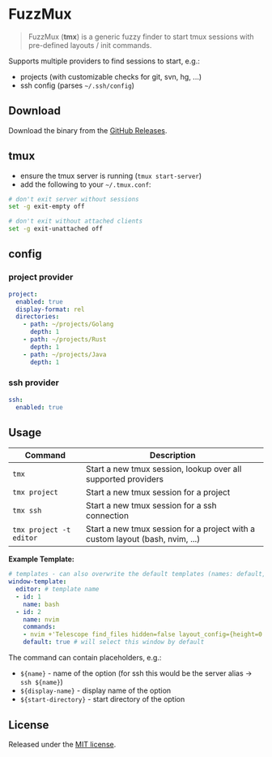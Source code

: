 # FuzzMux

> FuzzMux (**tmx**) is a generic fuzzy finder to start tmux sessions with pre-defined layouts / init commands.

Supports multiple providers to find sessions to start, e.g.:

- projects (with customizable checks for git, svn, hg, ...)
- ssh config (parses `~/.ssh/config`)

## Download

Download the binary from the [GitHub Releases](https://github.com/PhilippHeuer/fuzzmux/releases).

## tmux

- ensure the tmux server is running (`tmux start-server`)
- add the following to your `~/.tmux.conf`:

```bash
# don't exit server without sessions
set -g exit-empty off

# don't exit without attached clients
set -g exit-unattached off
```

## config

### project provider

```yaml
project:
  enabled: true
  display-format: rel
  directories:
    - path: ~/projects/Golang
      depth: 1
    - path: ~/projects/Rust
      depth: 1
    - path: ~/projects/Java
      depth: 1
```

### ssh provider

```yaml
ssh:
  enabled: true
```

## Usage

| Command                 | Description                                                                   |
|-------------------------|-------------------------------------------------------------------------------|
| `tmx`                   | Start a new tmux session, lookup over all supported providers                 |
| `tmx project`           | Start a new tmux session for a project                                        |
| `tmx ssh`               | Start a new tmux session for a ssh connection                                 |
| `tmx project -t editor` | Start a new tmux session for a project with a custom layout (bash, nvim, ...) |

**Example Template:**

```yaml
# templates - can also overwrite the default templates (names: default, project, ssh)
window-template:
  editor: # template name
  - id: 1
    name: bash
  - id: 2
    name: nvim
    commands:
    - nvim +'Telescope find_files hidden=false layout_config={height=0.9}' # open nvim with telescope
    default: true # will select this window by default
```

The command can contain placeholders, e.g.:

- `${name}` - name of the option (for ssh this would be the server alias -> `ssh ${name}`)
- `${display-name}` - display name of the option
- `${start-directory}` - start directory of the option

## License

Released under the [MIT license](./LICENSE).
